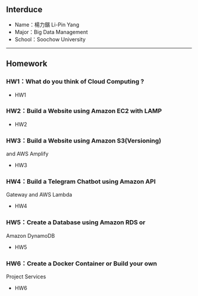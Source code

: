 ## Interduce
* Name：楊力鑌 Li-Pin Yang
* Major：Big Data Management
* School：Soochow University
---
## Homework
### HW1：What do you think of Cloud Computing ?
* HW1
### HW2：Build a Website using Amazon EC2 with LAMP
* HW2
### HW3：Build a Website using Amazon S3(Versioning)
and AWS Amplify
* HW3
### HW4：Build a Telegram Chatbot using Amazon API
Gateway and AWS Lambda
* HW4
### HW5：Create a Database using Amazon RDS or
Amazon DynamoDB
* HW5
### HW6：Create a Docker Container or Build your own
Project Services
* HW6
